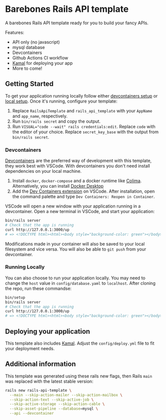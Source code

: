 # Barebones Rails API template

A barebones Rails API template ready for you to build your fancy APIs.

Features:
- API only (no javascript)
- mysql database
- Devcontainers
- Github Actions CI workflow
- [Kamal](https://kamal-deploy.org/) for deploying your app
- More to come!

## Getting Started

To get your application running locally follow either [devcontainers setup](https://github.com/jonathanyeong/rails-barebones-api?tab=readme-ov-file#devcontainers) or [local setup](https://github.com/jonathanyeong/rails-barebones-api?tab=readme-ov-file#running-locally). Once it's running, configure your template:

1. Replace `RailsApiTemplate` and `rails_api_template` with your `AppName` and `app_name`, respectively.
2. Run `bin/rails secret` and copy the output.
3. Run `VISUAL="code --wait" rails credentials:edit`. Replace `code` with the editor of your choice. Replace `secret_key_base` with the output from `bin/rails secret`.

### Devcontainers

[Devcontainers](https://containers.dev/) are the preferred way of development with this template, they work best with VSCode. With devcontainers you don't need install dependencies on your local machine.

1. Install `docker`, `docker-compose` and a docker runtime like [Colima](https://github.com/abiosoft/colima). Alternatively, you can install [Docker Desktop](https://www.docker.com/products/docker-desktop/)
2. Add the [Dev Containers extension](https://marketplace.visualstudio.com/items?itemName=ms-vscode-remote.remote-containers) on VSCode. After installation, open the command palette and type `Dev Containers: Reopen in Container`.

VSCode will open a new window with your application running in a devcontainer. Open a new terminal in VSCode, and start your application:

```bash
bin/rails server
# Check that the app is running
curl http://127.0.0.1:3000/up
# => <!DOCTYPE html><html><body style="background-color: green"></body></html>
```

Modifications made in your container will also be saved to your local filesystem and vice versa. You will also be able to `git push` from your devcontainer.

### Running Locally

You can also choose to run your application locally. You may need to change the `host` value in `config/database.yaml` to `localhost`. After cloning the repo, run these commandse:

```bash
bin/setup
bin/rails server
# Check that the app is running
curl http://127.0.0.1:3000/up
# => <!DOCTYPE html><html><body style="background-color: green"></body></html>
```

## Deploying your application

This template also includes [Kamal](https://kamal-deploy.org/). Adjust the `config/deploy.yml` file to fit your deployment needs.

## Additional information

This template was generated using these rails new flags, then Rails `main` was replaced with the latest stable version:

```bash
rails new rails-api-template \
  --main --skip-action-mailer --skip-action-mailbox \
  --skip-action-text --skip-active-job \
  --skip-active-storage --skip-action-cable \
  --skip-asset-pipeline --database=mysql \
  --api --devcontainer
```
